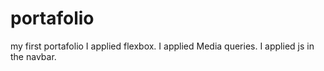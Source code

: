 # portafolio
my first portafolio
I applied flexbox. I applied Media queries. I applied js in the navbar.
